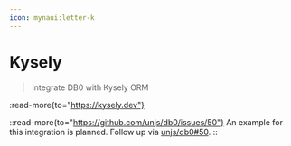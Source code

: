 ```yaml
---
icon: mynaui:letter-k
---
```


# Kysely

> Integrate DB0 with Kysely ORM

:read-more{to="https://kysely.dev"}


::read-more{to="https://github.com/unjs/db0/issues/50"}
An example for this integration is planned. Follow up via [unjs/db0#50](https://github.com/unjs/db0/issues/50).
::
